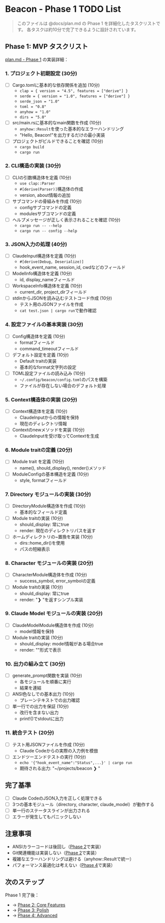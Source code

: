 # Beacon - Phase 1 TODO List

> このファイルは @docs/plan.md の Phase 1 を詳細化したタスクリストです。
> 各タスクは約10分で完了できるように設計されています。

## Phase 1: MVP タスクリスト

[plan.md - Phase 1](./plan.md#phase-1-mvp-week-1---minimum-viable-product) の実装詳細：

### 1. プロジェクト初期設定 (30分)
- [ ] Cargo.tomlに基本的な依存関係を追加 (10分)
  - `clap = { version = "4.5", features = ["derive"] }`
  - `serde = { version = "1.0", features = ["derive"] }`
  - `serde_json = "1.0"`
  - `toml = "0.8"`
  - `anyhow = "1.0"`
  - `dirs = "5.0"`
- [ ] src/main.rsに基本的なmain関数を作成 (10分)
  - `anyhow::Result`を使った基本的なエラーハンドリング
  - "Hello, Beacon!"を出力するだけの最小実装
- [ ] プロジェクトがビルドできることを確認 (10分)
  - `cargo build`
  - `cargo run`

### 2. CLI構造の実装 (30分)
- [ ] CLIの引数構造体を定義 (10分)
  - `use clap::Parser`
  - `#[derive(Parser)]`構造体の作成
  - version, about情報の追加
- [ ] サブコマンドの骨組みを作成 (10分)
  - configサブコマンドの定義
  - modulesサブコマンドの定義
- [ ] ヘルプメッセージが正しく表示されることを確認 (10分)
  - `cargo run -- --help`
  - `cargo run -- config --help`

### 3. JSON入力の処理 (40分)
- [ ] ClaudeInput構造体を定義 (10分)
  - `#[derive(Debug, Deserialize)]`
  - hook_event_name, session_id, cwdなどのフィールド
- [ ] ModelInfo構造体を定義 (10分)
  - id, display_nameフィールド
- [ ] WorkspaceInfo構造体を定義 (10分)
  - current_dir, project_dirフィールド
- [ ] stdinからJSONを読み込むテストコード作成 (10分)
  - テスト用のJSONファイルを作成
  - `cat test.json | cargo run`で動作確認

### 4. 設定ファイルの基本実装 (30分)
- [ ] Config構造体を定義 (10分)
  - formatフィールド
  - command_timeoutフィールド
- [ ] デフォルト設定を定義 (10分)
  - Default traitの実装
  - 基本的なformat文字列の設定
- [ ] TOML設定ファイルの読み込み (10分)
  - `~/.config/beacon/config.toml`のパスを構築
  - ファイルが存在しない場合のデフォルト処理

### 5. Context構造体の実装 (20分)
- [ ] Context構造体を定義 (10分)
  - ClaudeInputからの情報を保持
  - 現在のディレクトリ情報
- [ ] Contextのnewメソッドを実装 (10分)
  - ClaudeInputを受け取ってContextを生成

### 6. Module traitの定義 (20分)
- [ ] Module trait を定義 (10分)
  - name(), should_display(), render()メソッド
- [ ] ModuleConfigの基本構造を定義 (10分)
  - style, formatフィールド

### 7. Directory モジュールの実装 (30分)
- [ ] DirectoryModule構造体を作成 (10分)
  - 基本的なフィールド定義
- [ ] Module traitの実装 (10分)
  - should_display: 常にtrue
  - render: 現在のディレクトリパスを返す
- [ ] ホームディレクトリの~置換を実装 (10分)
  - dirs::home_dir()を使用
  - パスの短縮表示

### 8. Character モジュールの実装 (20分)
- [ ] CharacterModule構造体を作成 (10分)
  - success_symbol, error_symbolの定義
- [ ] Module traitの実装 (10分)
  - should_display: 常にtrue
  - render: "❯ "を返すシンプル実装

### 9. Claude Model モジュールの実装 (20分)
- [ ] ClaudeModelModule構造体を作成 (10分)
  - model情報を保持
- [ ] Module traitの実装 (10分)
  - should_display: model情報がある場合true
  - render: "<Opus>"形式で表示

### 10. 出力の組み立て (30分)
- [ ] generate_prompt関数を実装 (10分)
  - 各モジュールを順番に実行
  - 結果を連結
- [ ] ANSI色なしでの基本出力 (10分)
  - プレーンテキストでの出力確認
- [ ] 単一行での出力を保証 (10分)
  - 改行を含まない出力
  - print!()でstdoutに出力

### 11. 統合テスト (20分)
- [ ] テスト用JSONファイルを作成 (10分)
  - Claude Codeからの実際の入力例を模倣
- [ ] エンドツーエンドテストの実行 (10分)
  - `echo '{"hook_event_name":"Status",...}' | cargo run`
  - 期待される出力: "~/projects/beacon <Opus> ❯ "

## 完了基準
- [ ] Claude CodeのJSON入力を正しく処理できる
- [ ] 3つの基本モジュール（directory, character, claude_model）が動作する
- [ ] 単一行のステータスラインが出力される
- [ ] エラーが発生してもパニックしない

## 注意事項
- ANSIカラーコードは後回し（[Phase 2](./plan.md#phase-2-core-features-week-2---add-more-modules)で実装）
- Git関連機能は実装しない（[Phase 2](./plan.md#phase-2-core-features-week-2---add-more-modules)で実装）
- 複雑なエラーハンドリングは避ける（anyhow::Resultで統一）
- パフォーマンス最適化は考えない（[Phase 4](./plan.md#phase-4-advanced-optional---for-continued-learning)で実装）

## 次のステップ

Phase 1 完了後：
- → [Phase 2: Core Features](./plan.md#phase-2-core-features-week-2---add-more-modules)
- → [Phase 3: Polish](./plan.md#phase-3-polish-week-3---improve-quality)
- → [Phase 4: Advanced](./plan.md#phase-4-advanced-optional---for-continued-learning)

